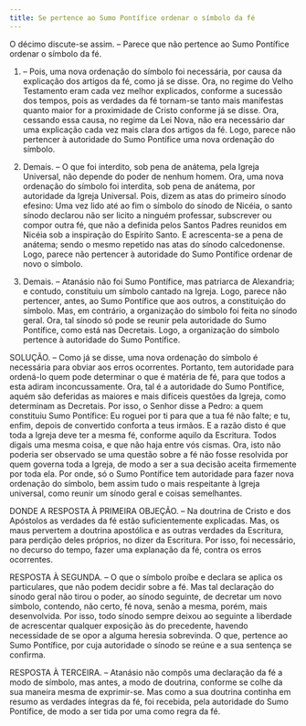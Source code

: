 ```yaml
---
title: Se pertence ao Sumo Pontífice ordenar o símbolo da fé
---
```


O décimo discute-se assim. – Parece que não pertence ao Sumo Pontífice ordenar o símbolo da fé.  

1. – Pois, uma nova ordenação do símbolo foi necessária, por causa da explicação dos artigos da fé, como já se disse. Ora, no regime do Velho Testamento eram cada vez melhor explicados, conforme a sucessão dos tempos, pois as verdades da fé tornam-se tanto mais manifestas quanto maior for a proximidade de Cristo conforme já se disse. Ora, cessando essa causa, no regime da Lei Nova, não era necessário dar uma explicação cada vez mais clara dos artigos da fé. Logo, parece não pertencer à autoridade do Sumo Pontífice uma nova ordenação do símbolo.  

2. Demais. – O que foi interdito, sob pena de anátema, pela Igreja Universal, não depende do poder de nenhum homem. Ora, uma nova ordenação do símbolo foi interdita, sob pena de anátema, por autoridade da Igreja Universal. Pois, dizem as atas do primeiro sínodo efesino: Uma vez lido até ao fim o símbolo do sínodo de Nicéia, o santo sínodo declarou não ser licito a ninguém professar, subscrever ou compor outra fé, que não a definida pelos Santos Padres reunidos em Nicéia sob a inspiração do Espírito Santo. E acrescenta-se a pena de anátema; sendo o mesmo repetido nas atas do sínodo calcedonense. Logo, parece não pertencer à autoridade do Sumo Pontífice ordenar de novo o símbolo.  

3. Demais. – Atanásio não foi Sumo Pontífice, mas patriarca de Alexandria; e contudo, constituiu um símbolo cantado na Igreja. Logo, parece não pertencer, antes, ao Sumo Pontífice que aos outros, a constituição do símbolo.  Mas, em contrário, a organização do símbolo foi feita no sínodo geral. Ora, tal sínodo só pode se reunir pela autoridade do Sumo Pontífice, como está nas Decretais. Logo, a organização do símbolo pertence à autoridade do Sumo Pontífice.  

SOLUÇÃO. – Como já se disse, uma nova ordenação do símbolo é necessária para obviar aos erros ocorrentes. Portanto, tem autoridade para ordená-lo quem pode determinar o que é matéria de fé, para que todos a esta adiram inconcussamente. Ora, tal é a autoridade do Sumo Pontífice, aquém são deferidas as maiores e mais difíceis questões da Igreja, como determinam as Decretais. Por isso, o Senhor disse a Pedro: a quem constituiu Sumo Pontífice: Eu roguei por ti para que a tua fé não falte; e tu, enfim, depois de convertido conforta a teus irmãos. E a razão disto é que toda a Igreja deve ter a mesma fé, conforme aquilo da Escritura. Todos digais uma mesma coisa, e que não haja entre vós cismas. Ora, isto não poderia ser observado se uma questão sobre a fé não fosse resolvida por quem governa toda a Igreja, de modo a ser a sua decisão aceita firmemente por toda ela. Por onde, só o Sumo Pontífice tem autoridade para fazer nova ordenação do símbolo, bem assim tudo o mais respeitante à Igreja universal, como reunir um sínodo geral e coisas semelhantes.  

DONDE A RESPOSTA À PRIMEIRA OBJEÇÃO. – Na doutrina de Cristo e dos Apóstolos as verdades da fé estão suficientemente explicadas. Mas, os maus pervertem a doutrina apostólica e as outras verdades da Escritura, para perdição deles próprios, no dizer da Escritura. Por isso, foi necessário, no decurso do tempo, fazer uma explanação da fé, contra os erros ocorrentes. 

RESPOSTA À SEGUNDA. – O que o símbolo proíbe e declara se aplica os particulares, que não podem decidir sobre a fé. Mas tal declaração do sínodo geral não tirou o poder, ao sínodo seguinte, de decretar um novo símbolo, contendo, não certo, fé nova, senão a mesma, porém, mais desenvolvida. Por isso, todo sínodo sempre deixou ao seguinte a liberdade de acrescentar qualquer exposição às do precedente, havendo necessidade de se opor a alguma heresia sobrevinda. O que, pertence ao Sumo Pontífice, por cuja autoridade o sínodo se reúne e a sua sentença se confirma.  

RESPOSTA À TERCEIRA. – Atanásio não compôs uma declaração da fé a modo de símbolo, mas antes, a modo de doutrina, conforme se colhe da sua maneira mesma de exprimir-se. Mas como a sua doutrina continha em resumo as verdades íntegras da fé, foi recebida, pela autoridade do Sumo Pontífice, de modo a ser tida por uma como regra da fé.